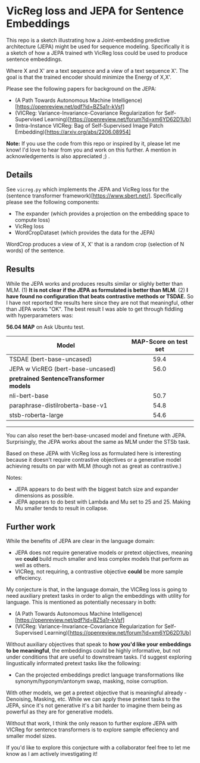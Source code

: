 # VicReg loss and JEPA for Sentence Embeddings

This repo is a sketch illustrating how a Joint-embedding predictive architecture (JEPA) might be used for sequence modeling.
Specifically it is a sketch of how a JEPA trained wth VicReg loss could be used to produce sentence embeddings.

Where X and X' are a text sequence and a view of a text sequence X'.
The goal is that the trained encoder should minimize the Energy of X,X'.

Please see the following papers for background on the JEPA:
- (A Path Towards Autonomous Machine Intelligence)[https://openreview.net/pdf?id=BZ5a1r-kVsf]
- (VICReg: Variance-Invariance-Covariance Regularization for Self-Supervised Learning)[https://openreview.net/forum?id=xm6YD62D1Ub]
- (Intra-Instance VICReg: Bag of Self-Supervised Image Patch Embedding)[https://arxiv.org/abs/2206.08954]

**Note:** If you use the code from this repo or inspired by it, please let me know!
I'd love to hear from you and work on this further. A mention in acknowledgements is also appreciated ;) .

## Details

See `vicreg.py` which implements the JEPA and VicReg loss for the (sentence transformer framework)[https://www.sbert.net/].
Specifically please see the following components:
- The expander (which provides a projection on the embedding space to compute loss)
- VicReg loss
- WordCropDataset (which provides the data for the JEPA)

WordCrop produces a view of X, X' that is a random crop (selection of N words) of the sentence.


## Results

While the JEPA works and produces results similar or slighly better than MLM.
(1) **It is not clear if the JEPA as formulated is better than MLM**.
(2) **I have found no configuration that beats contrastive methods or TSDAE.**
So I have not reported the results here since they are not that meaningful, other than JEPA works "OK".
The best result I was able to get through fiddling with hyperparameters was:

**56.04 MAP** on Ask Ubuntu test.

| Model | MAP-Score on test set |
| ---- | :----: |
| TSDAE (bert-base-uncased) | 59.4 |
| JEPA w VicREG (bert-base-uncased) | 56.0 |
| **pretrained SentenceTransformer models** | |
| nli-bert-base | 50.7 |
| paraphrase-distilroberta-base-v1 | 54.8 |
| stsb-roberta-large | 54.6 |

----------------------


You can also reset the bert-base-uncased model and finetune with JEPA.
Surprisingly, the JEPA works about the same as MLM under the STSb task.

Based on these JEPA with VicReg loss as formulated here is interesting because it doesn't require contrastive objectives or a generative model achieving results on par with MLM (though not as great as contrastive.)

Notes:
- JEPA appears to do best with the biggest batch size and expander dimensions as possible.
- JEPA appears to do best with Lambda and Mu set to 25 and 25. Making Mu smaller tends to result in collapse.

## Further work

While the benefits of JEPA are clear in the language domain:
- JEPA does not require generative models or pretext objectives, meaning we **could** build much smaller and less complex models that perform as well as others.
- VICReg, not requiring, a contrastive objective **could** be more sample effeciency.

My conjecture is that, in the language domain, the VICReg loss is going to need auxiliary pretext tasks in order to align the embeddings with utility for language.
This is mentioned as potentially necessary in both:
- (A Path Towards Autonomous Machine Intelligence)[https://openreview.net/pdf?id=BZ5a1r-kVsf]
- (VICReg: Variance-Invariance-Covariance Regularization for Self-Supervised Learning)[https://openreview.net/forum?id=xm6YD62D1Ub]

Without auxiliary objectives that speak to **how you'd like your embeddings to be meaningful**, the embeddings could be highly informative, but not under conditions
that are useful to downstream tasks. I'd suggest exploring lingustically informated pretext tasks like the following:
- Can the projected embeddings predict language transformations like synonym/hyponym/antonym swap, masking, noise corruption.

With other models, we get a pretext objective that is meaningful already - Denoising, Masking, etc.
While we can apply these pretext tasks to the JEPA, since it's not generative it's a bit harder to imagine them being as powerful as they are for generative models.

Without that work, I think the only reason to further explore JEPA with VICReg for sentence transformers is to explore sample effeciency and smaller model sizes.

If you'd like to explore this conjecture with a collaborator feel free to let me know as I am actively investigating it!
